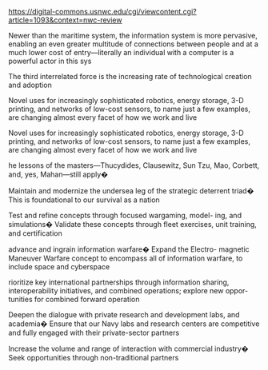 https://digital-commons.usnwc.edu/cgi/viewcontent.cgi?article=1093&context=nwc-review


Newer than
the maritime system, the information system is more pervasive, enabling an even
greater multitude of connections between people and at a much lower cost of
entry—literally an individual with a computer is a powerful actor in this sys


The third interrelated force is the increasing rate of technological creation and
adoption

 Novel uses for
increasingly sophisticated robotics, energy storage, 3-D printing, and networks of
low-cost sensors, to name just a few examples, are changing almost every facet of
how we work and live

 Novel uses for
increasingly sophisticated robotics, energy storage, 3-D printing, and networks of
low-cost sensors, to name just a few examples, are changing almost every facet of
how we work and live

he lessons of the masters—Thucydides,
Clausewitz, Sun Tzu, Mao, Corbett, and, yes, Mahan—still apply� 

Maintain and modernize the undersea leg of the strategic deterrent triad�
This is foundational to our survival as a nation

Test and refine concepts through focused wargaming, model-
ing, and simulations� Validate these concepts through fleet exercises, unit
training, and certification

advance and ingrain information warfare� Expand the Electro-
magnetic Maneuver Warfare concept to encompass all of information
warfare, to include space and cyberspace


rioritize key international partnerships through information sharing,
interoperability initiatives, and combined operations; explore new oppor-
tunities for combined forward operation

Deepen the dialogue with private research and development labs, and
academia� Ensure that our Navy labs and research centers are competitive
and fully engaged with their private-sector partners

Increase the volume and range of interaction with commercial industry�
Seek opportunities through non-traditional partners


